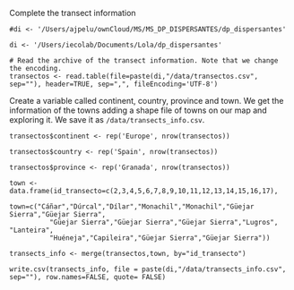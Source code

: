 Complete the transect information

    #di <- '/Users/ajpelu/ownCloud/MS/MS_DP_DISPERSANTES/dp_dispersantes'

    di <- '/Users/iecolab/Documents/Lola/dp_dispersantes'

    # Read the archive of the transect information. Note that we change the encoding. 
    transectos <- read.table(file=paste(di,"/data/transectos.csv", sep=""), header=TRUE, sep=",", fileEncoding='UTF-8')

Create a variable called continent, country, province and town. We get
the information of the towns adding a shape file of towns on our map and
exploring it. We save it as `/data/transects_info.csv`.

    transectos$continent <- rep('Europe', nrow(transectos))

    transectos$country <- rep('Spain', nrow(transectos))

    transectos$province <- rep('Granada', nrow(transectos))

    town <- data.frame(id_transecto=c(2,3,4,5,6,7,8,9,10,11,12,13,14,15,16,17),
                       town=c("Cáñar","Dúrcal","Dílar","Monachil","Monachil","Güejar Sierra","Güejar Sierra",
              "Güejar Sierra","Güejar Sierra","Güejar Sierra","Lugros", "Lanteira",
              "Huéneja","Capileira","Güejar Sierra","Güejar Sierra"))

    transects_info <- merge(transectos,town, by="id_transecto")

    write.csv(transects_info, file = paste(di,"/data/transects_info.csv", sep=""), row.names=FALSE, quote= FALSE)
